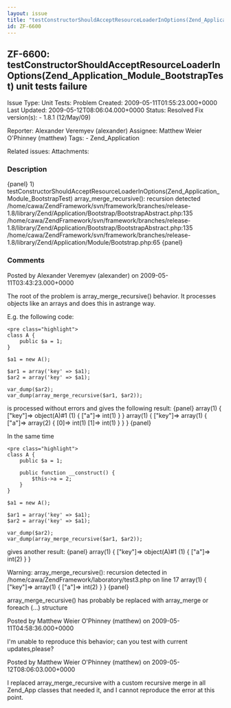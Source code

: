 ```yaml
---
layout: issue
title: "testConstructorShouldAcceptResourceLoaderInOptions(Zend_Application_Module_BootstrapTest) unit tests failure"
id: ZF-6600
---
```


ZF-6600: testConstructorShouldAcceptResourceLoaderInOptions(Zend\_Application\_Module\_BootstrapTest) unit tests failure
------------------------------------------------------------------------------------------------------------------------

 Issue Type: Unit Tests: Problem Created: 2009-05-11T01:55:23.000+0000 Last Updated: 2009-05-12T08:06:04.000+0000 Status: Resolved Fix version(s): - 1.8.1 (12/May/09)
 
 Reporter:  Alexander Veremyev (alexander)  Assignee:  Matthew Weier O'Phinney (matthew)  Tags: - Zend\_Application
 
 Related issues: 
 Attachments: 
### Description

{panel} 1) testConstructorShouldAcceptResourceLoaderInOptions(Zend\_Application\_Module\_BootstrapTest) array\_merge\_recursive(): recursion detected /home/cawa/ZendFramework/svn/framework/branches/release-1.8/library/Zend/Application/Bootstrap/BootstrapAbstract.php:135 /home/cawa/ZendFramework/svn/framework/branches/release-1.8/library/Zend/Application/Bootstrap/BootstrapAbstract.php:135 /home/cawa/ZendFramework/svn/framework/branches/release-1.8/library/Zend/Application/Module/Bootstrap.php:65 {panel}

 

 

### Comments

Posted by Alexander Veremyev (alexander) on 2009-05-11T03:43:23.000+0000

The root of the problem is array\_merge\_recursive() behavior. It processes objects like an arrays and does this in astrange way.

E.g. the following code:

 
    <pre class="highlight">
    class A {
        public $a = 1;
    }
    
    $a1 = new A();
    
    $ar1 = array('key' => $a1);
    $ar2 = array('key' => $a1);
    
    var_dump($ar2);
    var_dump(array_merge_recursive($ar1, $ar2));


is processed without errors and gives the following result: {panel} array(1) { ["key"]=> object(A)#1 (1) { ["a"]=> int(1) } } array(1) { ["key"]=> array(1) { ["a"]=> array(2) { [0]=> int(1) [1]=> int(1) } } } {panel}

In the same time

 
    <pre class="highlight">
    class A {
        public $a = 1;
    
        public function __construct() {
            $this->a = 2;
        }
    }
    
    $a1 = new A();
    
    $ar1 = array('key' => $a1);
    $ar2 = array('key' => $a1);
    
    var_dump($ar2);
    var_dump(array_merge_recursive($ar1, $ar2));


gives another result: {panel} array(1) { ["key"]=> object(A)#1 (1) { ["a"]=> int(2) } }

Warning: array\_merge\_recursive(): recursion detected in /home/cawa/ZendFramework/laboratory/test3.php on line 17 array(1) { ["key"]=> array(1) { ["a"]=> int(2) } } {panel}

array\_merge\_recursive() has probably be replaced with array\_merge or foreach (...) structure

 

 

Posted by Matthew Weier O'Phinney (matthew) on 2009-05-11T04:58:36.000+0000

I'm unable to reproduce this behavior; can you test with current updates,please?

 

 

Posted by Matthew Weier O'Phinney (matthew) on 2009-05-12T08:06:03.000+0000

I replaced array\_merge\_recursive with a custom recursive merge in all Zend\_App classes that needed it, and I cannot reproduce the error at this point.

 

 